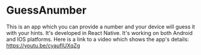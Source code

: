 # GuessAnumber
This is an app which you can provide a number and your device will guess it with your hints. 
It's developed in React Native. It's working on both Android and IOS platforms. 
Here is a link to a video which shows the app's details: https://youtu.be/cyaufIUXqZg
